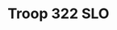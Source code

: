 Troop 322 SLO
=============

<meta name="google-site-verification" content="i966KmCToEbYTplpBi27HpSjDR7gn5RoCPMAN4iHM1Q" />
